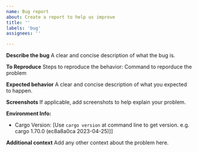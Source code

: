 ```yaml
---
name: Bug report
about: Create a report to help us improve
title: ''
labels: 'bug'
assignees: ''

---
```


**Describe the bug**
A clear and concise description of what the bug is.

**To Reproduce**
Steps to reproduce the behavior:
Command to reporduce the problem

**Expected behavior**
A clear and concise description of what you expected to happen.

**Screenshots**
If applicable, add screenshots to help explain your problem.

**Environment Info:**
 - Cargo Version: [Use `cargo version` at command line to get version. e.g. cargo 1.70.0 (ec8a8a0ca 2023-04-25)]]

**Additional context**
Add any other context about the problem here.

